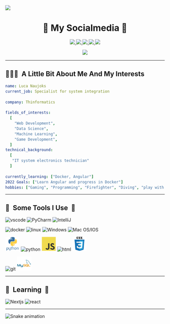 <p>
  <img src="https://cdn.discordapp.com/attachments/928355958281883748/1032721085831057428/github-header-image.png" align="center"/>
</p>

<h1 align="center">
  💬 My Socialmedia 💬
</h1>

<p align="center">
<a href="https://bobby68.de" target="_blank">
  <img height="50" src="https://user-images.githubusercontent.com/46517096/166972883-f5f1d88c-0246-4374-88ac-ded0f2cf0699.png"/>
<a href="https://discord.com/users/528982743623925781" target="_blank">
  <img height="50" src="https://img.icons8.com/color/344/discord-new-logo.png"/>
</a>
<a href="https://live.xbox.com/Profile?Gamertag=Bobby3498" target="_blank">
  <img height="50" src="https://upload.wikimedia.org/wikipedia/commons/thumb/f/f9/Xbox_one_logo.svg/2048px-Xbox_one_logo.svg.png"/>
</a>
<a href="https://www.instagram.com/anonymes_bobby68/" target="_blank">
  <img height="50" src="https://user-images.githubusercontent.com/46517096/166974368-9798f39f-1f46-499c-b14e-81f0a3f83a06.png"/>
</a>
<a href="https://www.youtube.com/channel/UCjPMp9s9WDkeJy2Ta5vjh0A/featured" target="_blank">
  <img height="50" src="https://cdn-icons-png.flaticon.com/512/1384/1384060.png"/>
</a>
</p>

<p align="center">
  <img src= "https://giffiles.alphacoders.com/487/48723.gif">
</p>

---

<h2> 👨🏻‍💻 &nbsp;A Little Bit About Me And My Interests</h2>

```yaml
name: Luca Naujoks
current_job: Specialist for system integration

company: Thinformatics

fields_of_interests:
  [
    "Web Development",
    "Data Science",
    "Machine Learning",
    "Game Development",
  ]
technical_background:
  [
   "IT system electronics technician"
  ]
  
currently_learning: ["Docker, Angular"]
2022 Goals: ["Learn Angular and progress in Docker"]
hobbies: ["Gaming", "Programming", "Firefighter", "Diving", "play with hardware"]
```
  
---  
  
<h2> 🚀 &nbsp;Some Tools I Use&nbsp; 🚀</h2>
<p align="left">
<img src="https://cdn.jsdelivr.net/gh/devicons/devicon/icons/vscode/vscode-original.svg" alt="vscode" width="45" height="45"/>
<img src="https://upload.wikimedia.org/wikipedia/commons/1/1d/PyCharm_Icon.svg"
alt="PyCharm" width="45" height="45">
<img src="https://upload.wikimedia.org/wikipedia/commons/9/9c/IntelliJ_IDEA_Icon.svg"
alt="IntelliJ" width="45" height="45">
</p>

<p align="left">
<img src="https://cdn.jsdelivr.net/gh/devicons/devicon/icons/docker/docker-original.svg" alt="docker" width="45" height="45"/>
<img src="https://cdn.jsdelivr.net/gh/devicons/devicon/icons/linux/linux-original.svg" alt="linux" width="45" height="45"/>
<img src="https://www.kim-bewertung.de/wp-content/uploads/2021/06/Windows-10-Icon.png" alt="Windows" width="45" height="45"/>
<img src="https://upload.wikimedia.org/wikipedia/commons/thumb/a/ab/Icon-Mac.svg/256px-Icon-Mac.svg.png"
alt="Mac OS/IOS" width="45"height="45"/>
</p>

<p align="left">
<img src="https://raw.githubusercontent.com/devicons/devicon/master/icons/python/python-original-wordmark.svg" alt="python" width="45" height="45" />
<img src="https://cdn-icons-png.flaticon.com/512/5968/5968282.png" alt="python" width="45" height="45" />
<img src="https://raw.githubusercontent.com/devicons/devicon/master/icons/javascript/javascript-original.svg" alt="javascript" width="45" height="45" />
<img src="https://cdn.jsdelivr.net/gh/devicons/devicon/icons/html5/html5-original.svg" alt="html" width="45" height="45"/>
<img src="https://raw.githubusercontent.com/devicons/devicon/master/icons/css3/css3-original-wordmark.svg" alt="css3" width="45" height="45" />
</p>

<p align="left">
<img src="https://cdn.jsdelivr.net/gh/devicons/devicon/icons/git/git-original.svg" alt="git" width="45" height="45"/>
<img src="https://raw.githubusercontent.com/devicons/devicon/master/icons/mysql/mysql-original-wordmark.svg" alt="mysql" width="45" height="45" />
</p>

---
<h2>🚀 &nbsp;Learning&nbsp; 🚀</h2>
<p align="left">
<img src="https://cdn.aglty.io/bwql7jyk/Attachments/NewItems/image_20211214122557_0.png" alt="Nextjs" width="45" height="45"/>
<img src="https://upload.wikimedia.org/wikipedia/commons/thumb/a/a7/React-icon.svg/2300px-React-icon.svg.png" alt="react" width="45" height="45" />
</p>

---
![Snake animation](https://github.com/thepiyushmalhotra/thepiyushmalhotra/blob/output/github-contribution-grid-snake.svg)
